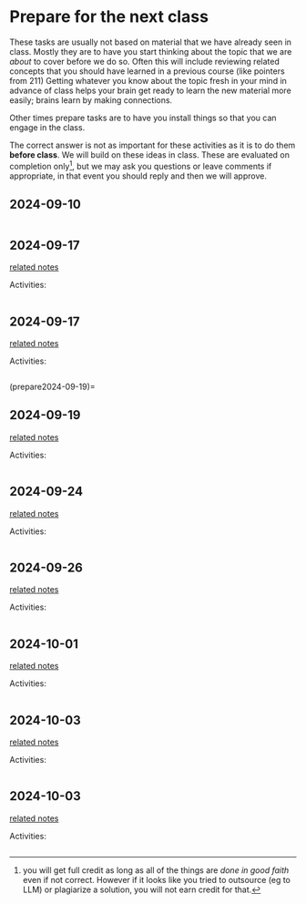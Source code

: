 # Prepare for the next class




These tasks are usually not based on material that we have already seen in class.  Mostly they are to have you start thinking about the topic that we are *about* to cover before we do so. Often this will include reviewing related concepts that you should have learned in a previous course (like pointers from 211) Getting whatever you know about the topic fresh in your mind in advance of class helps your brain get ready to learn the new material more easily; brains learn by making connections.

Other times prepare tasks are to have you install things so that you can engage in the class.  

The correct answer is not as important for these activities as it is to do them **before class**.  We will build on these ideas in class. These are evaluated on completion only[^cmplt], but we may ask you questions or leave comments if appropriate, in that event you should reply and then we will approve. 


[^cmplt]: you will get full credit as long as all of the things are *done in good faith* even if not correct. However if it looks like you tried to outsource (eg to LLM) or plagiarize a solution, you will not earn credit for that. 

## 2024-09-10


```{include} ../_review_/2024-09-10.md
```
## 2024-09-17

[related notes](../notes/2024-09-17)

Activities:
```{include} ../_prepare/2024-09-17.md
```
## 2024-09-17

[related notes](../notes/2024-09-17)

Activities:
```{include} ../_prepare/2024-09-17.md
```
(prepare2024-09-19)=
## 2024-09-19

[related notes](../notes/2024-09-19)

Activities:
```{include} ../_prepare/2024-09-19.md
```
## 2024-09-24

[related notes](../notes/2024-09-24)

Activities:
```{include} ../_prepare/2024-09-24.md
```
## 2024-09-26

[related notes](../notes/2024-09-26)

Activities:
```{include} ../_prepare/2024-09-26.md
```
## 2024-10-01

[related notes](../notes/2024-10-01)

Activities:
```{include} ../_prepare/2024-10-01.md
```
## 2024-10-03

[related notes](../notes/2024-10-03)

Activities:
```{include} ../_prepare/2024-10-03.md
```
## 2024-10-03

[related notes](../notes/2024-10-03)

Activities:
```{include} ../_prepare/2024-10-03.md
```
